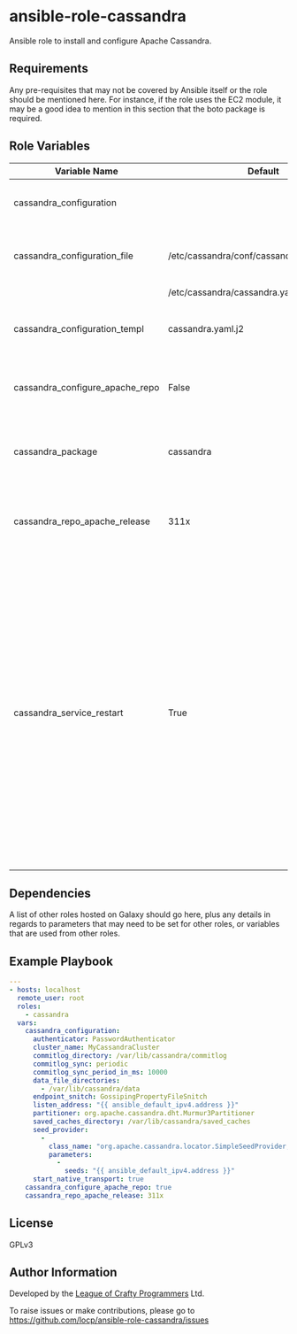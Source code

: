 # ansible-role-cassandra

Ansible role to install and configure Apache Cassandra.

## Requirements

Any pre-requisites that may not be covered by Ansible itself or the role should be mentioned here. For instance, if the role uses the EC2 module, it may be a good idea to mention in this section that the boto package is required.

## Role Variables

|Variable Name                  |Default  |Description                                         |
|-------------------------------|---------|----------------------------------------------------|
|cassandra_configuration        |         |The configuration for Cassandra.                    |
|cassandra_configuration_file   |/etc/cassandra/conf/cassandra.yaml(RedHat)|The location of the Cassandra configuration file.|
||/etc/cassandra/cassandra.yaml(Debian)||
|cassandra_configuration_templ  |cassandra.yaml.j2|Name of the template file for Cassandra configuration.|
|cassandra_configure_apache_repo|False    |Whether to configure the Apache Cassandra repository|
|cassandra_package              |cassandra|The name of the package to be installed to provide Cassandra|
|cassandra_repo_apache_release  |311x     |The name of the release series (can be one of 30x, 22x, or 21x).|
|cassandra_service_restart      |True     |If set to true, changes to the Cassandra config file or the data directories will ensure that Cassandra service is refreshed after the changes.  Setting this flag to false will disable this behaviour, therefore allowing the changes to be made but allow the user to control when the service is restarted.|

## Dependencies

A list of other roles hosted on Galaxy should go here, plus any details in regards to parameters that may need to be set for other roles, or variables that are used from other roles.

## Example Playbook

```YAML
---
- hosts: localhost
  remote_user: root
  roles:
    - cassandra
  vars:
    cassandra_configuration:
      authenticator: PasswordAuthenticator
      cluster_name: MyCassandraCluster
      commitlog_directory: /var/lib/cassandra/commitlog
      commitlog_sync: periodic
      commitlog_sync_period_in_ms: 10000
      data_file_directories:
        - /var/lib/cassandra/data
      endpoint_snitch: GossipingPropertyFileSnitch
      listen_address: "{{ ansible_default_ipv4.address }}"
      partitioner: org.apache.cassandra.dht.Murmur3Partitioner
      saved_caches_directory: /var/lib/cassandra/saved_caches
      seed_provider:
        -
          class_name: "org.apache.cassandra.locator.SimpleSeedProvider,"
          parameters:
            -
              seeds: "{{ ansible_default_ipv4.address }}"
      start_native_transport: true
    cassandra_configure_apache_repo: true
    cassandra_repo_apache_release: 311x
```

## License

GPLv3

## Author Information

Developed by the
[League of Crafty Programmers](http://www.locp.co.uk) Ltd.

To raise issues or make contributions, please go to
https://github.com/locp/ansible-role-cassandra/issues
